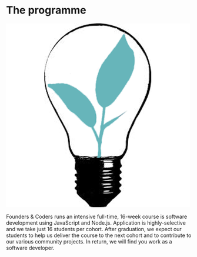 # The programme

<img src="/assets/fac-logo.png" class="fac-logo">

Founders & Coders runs an intensive full-time, 16-week course is software development using JavaScript and Node.js. Application is highly-selective and we take just 16 students per cohort. After graduation, we expect our students to help us deliver the course to the next cohort and to contribute to our various community projects. In return, we will find you work as a software developer.
